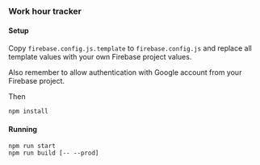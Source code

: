 ### Work hour tracker

#### Setup
Copy `firebase.config.js.template` to `firebase.config.js` and replace all template values with your own Firebase project values.

Also remember to allow authentication with Google account from your Firebase project.

Then
```
npm install
```

#### Running
```
npm run start
npm run build [-- --prod]
```
